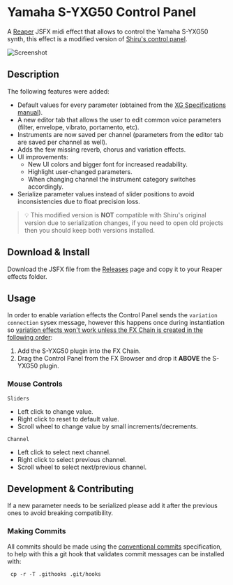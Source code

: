 # Yamaha S-YXG50 Control Panel
A [Reaper](https://www.reaper.fm/) JSFX midi effect that allows to control the Yamaha S-YXG50 synth, this effect is a modified version of [Shiru's control panel](https://www.kvraudio.com/forum/viewtopic.php?t=486318).

![Screenshot](https://github.com/samlletas/syxg50-control-panel/assets/7089504/aa2eb9a3-c4a2-42ce-ba76-2adfe4173dd5)

## Description
The following features were added:

- Default values for every parameter (obtained from the [XG Specifications manual](http://www.jososoft.dk/yamaha/pdf/XGspec2-00e.pdf)).
- A new editor tab that allows the user to edit common voice parameters (filter, envelope, vibrato, portamento, etc).
- Instruments are now saved per channel (parameters from the editor tab are saved per channel as well).
- Adds the few missing reverb, chorus and variation effects.
- UI improvements:
     - New UI colors and bigger font for increased readability.
     - Highlight user-changed parameters.
     - When changing channel the instrument category switches accordingly.
- Serialize parameter values instead of slider positions to avoid inconsistencies due to float precision loss.

> 💡 This modified version is **NOT** compatible with Shiru's original version due to serialization changes, if you need to open old projects then you should keep both versions installed.

## Download & Install
Download the JSFX file from the [Releases](https://github.com/samlletas/syxg50-control-panel/releases) page and copy it to your Reaper effects folder.

## Usage

In order to enable variation effects the Control Panel sends the `variation connection` sysex message, however this happens once during instantiation so [variation effects won't work unless the FX Chain is created in the following order](https://www.kvraudio.com/forum/viewtopic.php?p=7350751#p7350751):

1. Add the S-YXG50 plugin into the FX Chain.
1. Drag the Control Panel from the FX Browser and drop it **ABOVE** the S-YXG50 plugin.

### Mouse Controls

`Sliders`

- Left click to change value.
- Right click to reset to default value.
- Scroll wheel to change value by small increments/decrements.

`Channel`

- Left click to select next channel.
- Right click to select previous channel.
- Scroll wheel to select next/previous channel.

## Development & Contributing

If a new parameter needs to be serialized please add it after the previous ones to avoid breaking compatibility.

### Making Commits
All commits should be made using the [conventional commits](https://www.conventionalcommits.org/en/v1.0.0/#summary) specification, to help with this a git hook that validates commit messages can be installed with:

     cp -r -T .githooks .git/hooks
